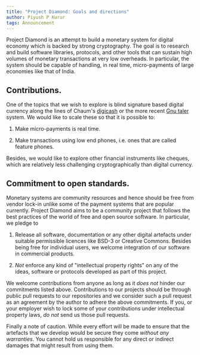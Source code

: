 ```yaml
---
title: "Project Diamond: Goals and directions"
author: Piyush P Kurur
tags: Announcement
---
```


Project Diamond is an attempt to build a monetary system for digital
economy which is backed by strong cryptography. The goal is to
research and build software libraries, protocols, and other tools that
can sustain high volumes of monetary transactions at very low
overheads. In particular, the system should be capable of handling, in
real time, micro-payments of large economies like that of India.

## Contributions.

One of the topics that we wish to explore is blind signature based
digital currency along the lines of Chaum's [digicash] or the more
recent [Gnu taler][taler] system. We would like to scale these so that
it is possible to:

1. Make micro-payments is real time.

2. Make transactions using low end phones, i.e. ones that are called
   feature phones.

Besides, we would like to explore other financial instruments like
cheques, which are relatively less challenging cryptographically than
digital currency.


## Commitment to open standards.

Monetary systems are community resources and hence should be free from
vendor lock-in unlike some of the payment systems that are popular
currently. Project Diamond aims to be a community project that follows
the best practices of the world of free and open source software. In
particular, we pledge to

1. Release all software, documentation or any other digital artefacts
   under suitable permissible licences like BSD-3 or Creative Commons.
   Besides being free for individual users, we welcome integration of
   our software in commercial products.

2. _Not_ enforce any kind of "intellectual property rights" on any of
   the ideas, software or protocols developed as part of this project.

We welcome contributions from anyone as long as it _does not_ hinder
our commitments listed above. Contributions to our projects should be
through public pull requests to our repositories and we consider such
a pull request as an agreement by the author to adhere the above
commitments. If you, or your employer wish to lock some of your
contributions under intellectual property laws, _do not_ send us those
pull requests.

Finally a note of caution. While every effort will be made to ensure
that the artefacts that we develop would be secure they come _without
any warranties_. You cannot hold us responsible for any direct or
indirect damages that might result from using them.

[digicash]:  https://en.wikipedia.org/wiki/DigiCash
[taler]:     https://taler.net/
